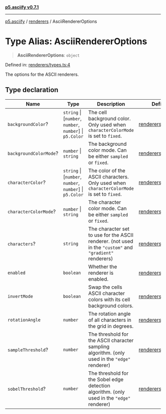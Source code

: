 [**p5.asciify v0.7.1**](../../../README.md)

***

[p5.asciify](../../../README.md) / [renderers](../README.md) / AsciiRendererOptions

# Type Alias: AsciiRendererOptions

> **AsciiRendererOptions**: `object`

Defined in: [renderers/types.ts:4](https://github.com/humanbydefinition/p5-asciify/blob/74676f4db3015ac640595dd75ed3e2367cf4cb62/src/lib/renderers/types.ts#L4)

The options for the ASCII renderers.

## Type declaration

| Name | Type | Description | Defined in |
| ------ | ------ | ------ | ------ |
| <a id="backgroundcolor"></a> `backgroundColor`? | `string` \| \[`number`, `number`, `number`\] \| `p5.Color` | The cell background color. Only used when `characterColorMode` is set to `fixed`. | [renderers/types.ts:18](https://github.com/humanbydefinition/p5-asciify/blob/74676f4db3015ac640595dd75ed3e2367cf4cb62/src/lib/renderers/types.ts#L18) |
| <a id="backgroundcolormode"></a> `backgroundColorMode`? | `number` \| `string` | The background color mode. Can be either `sampled` or `fixed`. | [renderers/types.ts:21](https://github.com/humanbydefinition/p5-asciify/blob/74676f4db3015ac640595dd75ed3e2367cf4cb62/src/lib/renderers/types.ts#L21) |
| <a id="charactercolor"></a> `characterColor`? | `string` \| \[`number`, `number`, `number`\] \| `p5.Color` | The color of the ASCII characters. Only used when `characterColorMode` is set to `fixed`. | [renderers/types.ts:12](https://github.com/humanbydefinition/p5-asciify/blob/74676f4db3015ac640595dd75ed3e2367cf4cb62/src/lib/renderers/types.ts#L12) |
| <a id="charactercolormode"></a> `characterColorMode`? | `number` \| `string` | The character color mode. Can be either `sampled` or `fixed`. | [renderers/types.ts:15](https://github.com/humanbydefinition/p5-asciify/blob/74676f4db3015ac640595dd75ed3e2367cf4cb62/src/lib/renderers/types.ts#L15) |
| <a id="characters"></a> `characters`? | `string` | The character set to use for the ASCII renderer. (not used in the `"custom"` and `"gradient"` renderers) | [renderers/types.ts:9](https://github.com/humanbydefinition/p5-asciify/blob/74676f4db3015ac640595dd75ed3e2367cf4cb62/src/lib/renderers/types.ts#L9) |
| <a id="enabled"></a> `enabled` | `boolean` | Whether the renderer is enabled. | [renderers/types.ts:6](https://github.com/humanbydefinition/p5-asciify/blob/74676f4db3015ac640595dd75ed3e2367cf4cb62/src/lib/renderers/types.ts#L6) |
| <a id="invertmode"></a> `invertMode` | `boolean` | Swap the cells ASCII character colors with its cell background colors. | [renderers/types.ts:24](https://github.com/humanbydefinition/p5-asciify/blob/74676f4db3015ac640595dd75ed3e2367cf4cb62/src/lib/renderers/types.ts#L24) |
| <a id="rotationangle"></a> `rotationAngle` | `number` | The rotation angle of all characters in the grid in degrees. | [renderers/types.ts:27](https://github.com/humanbydefinition/p5-asciify/blob/74676f4db3015ac640595dd75ed3e2367cf4cb62/src/lib/renderers/types.ts#L27) |
| <a id="samplethreshold"></a> `sampleThreshold`? | `number` | The threshold for the ASCII character sampling algorithm. (only used in the `"edge"` renderer) | [renderers/types.ts:33](https://github.com/humanbydefinition/p5-asciify/blob/74676f4db3015ac640595dd75ed3e2367cf4cb62/src/lib/renderers/types.ts#L33) |
| <a id="sobelthreshold"></a> `sobelThreshold`? | `number` | The threshold for the Sobel edge detection algorithm. (only used in the `"edge"` renderer) | [renderers/types.ts:30](https://github.com/humanbydefinition/p5-asciify/blob/74676f4db3015ac640595dd75ed3e2367cf4cb62/src/lib/renderers/types.ts#L30) |
